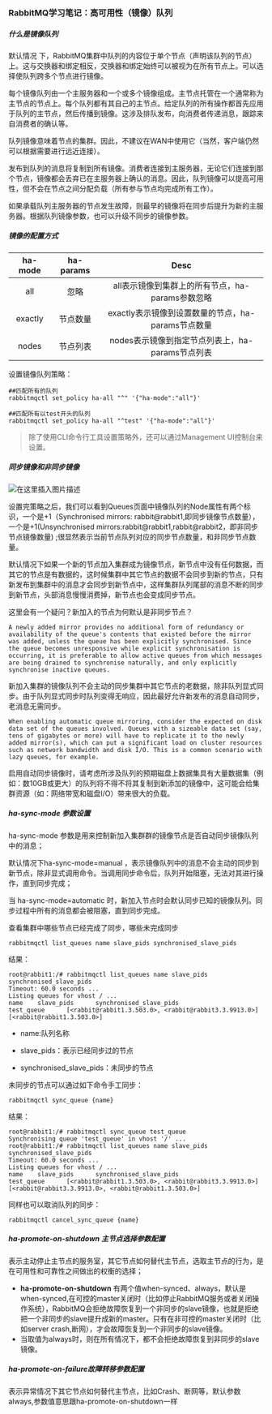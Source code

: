 ### RabbitMQ学习笔记：高可用性（镜像）队列

##### 什么是镜像队列

默认情况 下，RabbitMQ集群中队列的内容位于单个节点（声明该队列的节点）上。这与交换器和绑定相反，交换器和绑定始终可以被视为在所有节点上。可以选择使队列跨多个节点进行镜像。

每个镜像队列由一个主服务器和一个或多个镜像组成。主节点托管在一个通常称为主节点的节点上。每个队列都有其自己的主节点。给定队列的所有操作都首先应用于队列的主节点，然后传播到镜像。这涉及排队发布，向消费者传递消息，跟踪来自消费者的确认等。

队列镜像意味着节点的集群。因此，不建议在WAN中使用它（当然，客户端仍然可以根据需要进行远近连接）。

发布到队列的消息将复制到所有镜像。消费者连接到主服务器，无论它们连接到那个节点，镜像都会丢弃已在主服务器上确认的消息。因此，队列镜像可以提高可用性，但不会在节点之间分配负载（所有参与节点均完成所有工作）。

如果承载队列主服务器的节点发生故障，则最早的镜像将在同步后提升为新的主服务器。根据队列镜像参数，也可以升级不同步的镜像参数。

##### 镜像的配置方式

| ha-mode | ha-params |               Desc                |
|:-------:|:---------:|:---------------------------------:|
|   all   |    忽略     |  all表示镜像到集群上的所有节点，ha-params参数忽略   |
| exactly |   节点数量    | exactly表示镜像到设置数量的节点，ha-params节点数量 |
|  nodes  |   节点列表    |  nodes表示镜像到指定节点列表上，ha-params节点列表  |

设置镜像队列策略：

```
##匹配所有的队列
rabbitmqctl set_policy ha-all "^" '{"ha-mode":"all"}'
```

```
##匹配所有以test开头的队列
rabbitmqctl set_policy ha-all "^test" '{"ha-mode":"all"}'
```

> 除了使用CLI命令行工具设置策略外，还可以通过Management UI控制台来设置。

##### 同步镜像和非同步镜像

![在这里插入图片描述](https://img-blog.csdnimg.cn/20191101093116756.png)

设置完策略之后，我们可以看到Queues页面中镜像队列的Node属性有两个标识，一个是+1（Synchronised mirrors:
rabbit@rabbit1,即同步镜像节点数量），一个是+1(Unsynchronised mirrors:rabbit@rabbit1,rabbit@rabbit2，即非同步节点镜像数量)
;很显然表示当前节点队列对应的同步节点数量，和非同步节点数量。

默认情况下如果一个新的节点加入集群成为镜像节点，新节点中没有任何数据，而其它的节点是有数据的，这时候集群中其它节点的数据不会同步到新的节点，只有新发布到集群中的消息才会同步到新节点中，这样集群队列尾部的消息不断的同步到新节点，头部消息慢慢消费掉，新节点也会变成同步节点。

这里会有一个疑问？新加入的节点为何默认是非同步节点？

```
A newly added mirror provides no additional form of redundancy or availability of the queue's contents that existed before the mirror was added, unless the queue has been explicitly synchronised. Since the queue becomes unresponsive while explicit synchronisation is occurring, it is preferable to allow active queues from which messages are being drained to synchronise naturally, and only explicitly synchronise inactive queues.
```

新加入集群的镜像队列不会主动的同步集群中其它节点的老数据，除非队列显式同步。由于队列显式同步时队列变得无响应，因此最好允许新发布的消息自动同步，老消息无需同步。

```
When enabling automatic queue mirroring, consider the expected on disk data set of the queues involved. Queues with a sizeable data set (say, tens of gigabytes or more) will have to replicate it to the newly added mirror(s), which can put a significant load on cluster resources such as network bandwidth and disk I/O. This is a common scenario with lazy queues, for example.
```

启用自动同步镜像时，请考虑所涉及队列的预期磁盘上数据集具有大量数据集（例如：数10GB或更大）的队列将不得不将其复制到新添加的镜像中，这可能会给集群资源（如：网络带宽和磁盘I/O）带来很大的负载。

##### ha-sync-mode 参数设置

ha-sync-mode 参数是用来控制新加入集群群的镜像节点是否自动同步镜像队列中的消息；

默认情况下ha-sync-mode=manual ，表示镜像队列中的消息不会主动的同步到新节点，除非显式调用命令。当调用同步命令后，队列开始阻塞，无法对其进行操作，直到同步完成；

当 ha-sync-mode=automatic 时，新加入节点时会默认同步已知的镜像队列。同步过程中所有的消息都会被阻塞，直到同步完成。

查看集群中哪些节点已经完成了同步，哪些未完成同步

```
rabbitmqctl list_queues name slave_pids synchronised_slave_pids
```

结果：

```
root@rabbit1:/# rabbitmqctl list_queues name slave_pids synchronised_slave_pids
Timeout: 60.0 seconds ...
Listing queues for vhost / ...
name    slave_pids      synchronised_slave_pids
test_queue      [<rabbit@rabbit1.3.503.0>, <rabbit@rabbit3.3.9913.0>]   [<rabbit@rabbit1.3.503.0>]
```

- name:队列名称

- slave_pids：表示已经同步过的节点
- synchronised_slave_pids：未同步的节点

未同步的节点可以通过如下命令手工同步：

```
rabbitmqctl sync_queue {name}
```

结果：

```
root@rabbit1:/# rabbitmqctl sync_queue test_queue
Synchronising queue 'test_queue' in vhost '/' ...
root@rabbit1:/# rabbitmqctl list_queues name slave_pids synchronised_slave_pids
Timeout: 60.0 seconds ...
Listing queues for vhost / ...
name    slave_pids      synchronised_slave_pids
test_queue      [<rabbit@rabbit1.3.503.0>, <rabbit@rabbit3.3.9913.0>]   [<rabbit@rabbit3.3.9913.0>, <rabbit@rabbit1.3.503.0>]
```

同样也可以取消队列的同步：

```
rabbitmqctl cancel_sync_queue {name}
```

##### **ha-promote-on-shutdown** 主节点选择参数配置

表示主动停止主节点的服务室，其它节点如何替代主节点，选取主节点的行为，是在可用性和可靠性之间做出的权衡的选择；

- **ha-promote-on-shutdown**
  有两个值when-synced、always，默认是when-synced,在可控的master关闭时（比如停止RabbitMQ服务或者关闭操作系统），RabbitMQ会拒绝故障恢复到一个非同步的slave镜像，也就是拒绝把一个非同步的slave提升成新的master。只有在非可控的master关闭时（比如server
  crash,断网），才会故障恢复到一个非同步的slave镜像。
- 当取值为always时，则在所有情况下，都不会拒绝故障恢复到非同步的slave镜像。

##### ha-promote-on-failure故障转移参数配置

表示异常情况下其它节点如何替代主节点，比如Crash、断网等，默认参数always,参数值意思跟ha-promote-on-shutdown一样

